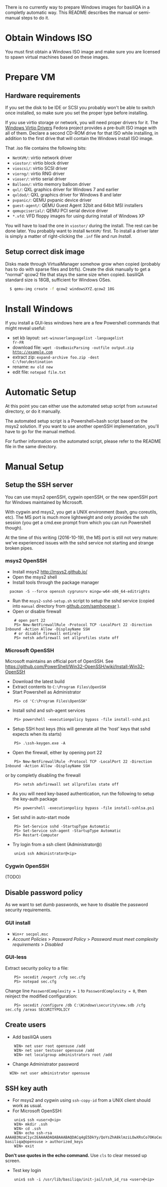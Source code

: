 There is no currently way to prepare Windows images
for basiliQA in a completly automatic way. This README
describes the manual or semi-manual steps to do it.


# Obtain Windows ISO

You must first obtain a Windows ISO image and make sure you are
licensed to spawn virtual machines based on these images.


# Prepare VM

## Hardware requirements

If you set the disk to be IDE or SCSI you probably won't be able to switch
once installed, so make sure you set the proper type before installing.

If you use virtio storage or network, you will need proper drivers for it. The
[Windows Virtio Drivers](https://fedoraproject.org/wiki/Windows_Virtio_Drivers)
Fedora project provides a pre-built ISO image with all of them. Declare
a second CD-ROM drive for that ISO while installing, in addition to the
first drive that will contain the Windows install ISO image.

That .iso file contains the following bits:
* `NetKVM/`: virtio network driver
* `viostor/`: virtio block driver
* `vioscsi/`: virtio SCSI driver
* `viorng/`: virtio RNG driver
* `vioser/`: virtio serial driver
* `Balloon/`: virtio memory balloon driver
* `qxl/`: QXL graphics driver for Windows 7 and earlier
* `qxldod/`: QXL graphics driver for Windows 8 and later
* `pvpanic/`: QEMU pvpanic device driver
* `guest-agent/`: QEMU Guest Agent 32bit and 64bit MSI installers
* `qemupciserial/`: QEMU PCI serial device driver
* `*.vfd`: VFD floppy images for using during install of Windows XP 

You will have to load the one in `viostor/` during the install. The
rest can be done later. You probably want to install `NetKVM/` first. To
install a driver later is simply a matter of right-clicking the `.inf`
file and run _Install_.

## Setup correct disk image

Disks made through VirtualManager somehow grow when copied (probably has to
do with sparse files and btrfs). Create the disk manually to get a "normal"
qcow2 file that stays the same size when copied. basiliQA standard size
is 18GB, sufficient for Windows OSes.
```bash
  $ qemu-img create -f qcow2 windowsXYZ.qcow2 18G
```

# Install Windows

If you install a GUI-less windows here are a few Powershell commands that might reveal useful:

* set kb layout: <code>set-winuserlanguagelist -languagelist fr-FR</code>
* download file: <code>wget -UseBasicParsing -outfile output.zip http://example.com</code>
* extract zip: <code>expand-archive foo.zip -dest C:\foo\destination</code>
* rename: <code>mv old new</code>
* edit file: <code>notepad file.txt</code>


# Automatic Setup

At this point you can either use the automated setup script from
`automated` directory, or do it manually.

The automated setup script is a Powershell+bash script based on the msys2
solution. If you want to use another openSSH implementation, you'll have
to go for the manual method.

For further information on the automated script, please refer to the README
file in the same directory.


# Manual Setup

## Setup the SSH server

You can use msys2 openSSH, cygwin openSSH, or the new openSSH port for
Windows maintained by Microsoft.

With cygwin and msys2, you get a UNIX environment (bash, gnu coreutils, etc).
The MS port is much more lightweight and only provides the ssh session
(you get a cmd.exe prompt from which you can run Powershell though).

At the time of this writing (2016-10-19), the MS port is still not very
mature: we've experienced issues with the sshd service not starting and
strange broken pipes.

### msys2 OpenSSH

* Install msys2 http://msys2.github.io/
* Open the msys2 shell
* Install tools through the package manager
```
  pacman -S --force openssh cygrunsrv mingw-w64-x86_64-editrights
```
* Run the `msys2-sshd-setup.sh` script to setup the sshd service
  (copied into `manual` directory from
   [github.com/samhocevar](https://gist.github.com/samhocevar/00eec26d9e9988d080ac)
  ).
* Open or disable firewall
```
    # open port 22
    PS> New-NetFirewallRule -Protocol TCP -LocalPort 22 -Direction Inbound -Action Allow -DisplayName SSH
    # or disable firewall entirely
    PS> netsh advfirewall set allprofiles state off
```

### Microsoft OpenSSH

Microsoft maintains an official port of OpenSSH.
See https://github.com/PowerShell/Win32-OpenSSH/wiki/Install-Win32-OpenSSH

* Download the latest build
* Extract contents to <code>C:\Program Files\OpenSSH</code>
* Start Powershell as Administrator
```
    PS> cd 'C:\Program Files\OpenSSH'
```
* Install sshd and ssh-agent services
```
    PS> powershell -executionpolicy bypass -file install-sshd.ps1
```
* Setup SSH host keys (this will generate all the 'host' keys that sshd expects when its starts)
```
    PS> .\ssh-keygen.exe -A
```
* Open the firewall, either by opening port 22
```
    PS> New-NetFirewallRule -Protocol TCP -LocalPort 22 -Direction Inbound -Action Allow -DisplayName SSH
```
  or by completly disabling the firewall
```
    PS> netsh advfirewall set allprofiles state off
```
* As you will need key-based authentication, run the following to setup the key-auth package
```
    PS> powershell -executionpolicy bypass -file install-sshlsa.ps1
```
* Set sshd in auto-start mode
```
    PS> Set-Service sshd -StartupType Automatic
    PS> Set-Service ssh-agent -StartupType Automatic
    PS> Restart-Computer
```
* Try login from a ssh client (Administrator@<ip>)
```
    unix$ ssh Administrator@<ip>
```

### Cygwin OpenSSH

(TODO)

## Disable password policy

As we want to set dumb passwords, we have to disable the password security requirements.

### GUI install

* `Win+r secpol.msc`
* _Account Policies_ > _Password Policy_ > _Password must meet complexity requirements_ > _Disabled_

### GUI-less

Extract security policy to a file:
```
    PS> secedit /export /cfg sec.cfg
    PS> notepad sec.cfg
```
Change line `PasswordComplexity = 1` to `PasswordComplexity = 0`, then
reinject the modified configuration:
```
    PS> secedit /configure /db C:\Windows\security\new.sdb /cfg sec.cfg /areas SECURITYPOLICY
```

## Create users

* Add basiliQA users

```
    WIN> net user root opensuse /add
    WIN> net user testuser opensuse /add    
    WIN> net localgroup administrators root /add
```

* Change Administrator password

```
  WIN> net user administrator opensuse
```

## SSH key auth

* For msys2 and cygwin using `ssh-copy-id` from a UNIX client should work as usual.
* For Microsoft OpenSSH:
```
    unix$ ssh <user>@<ip>
    WIN> mkdir .ssh
    WIN> cd .ssh
    WIN> echo ssh-rsa AAAAB3NzaC1yc2EAAAADAQABAAABAQDACq4gE5DkYy/QoYsZhA8klmziLOwXRsCo7OKoCeaYYgSPNwdsnqYrXTiYv8cJX3tqsXlu+h4BESokKIDIlRMHkULek8ctIpC5EeDDY3of/1fUwJKDf0xdYLtOT/Y4gHVYm6qAo23Mj0dtVVH+uv+O7I2j3VNW/8cAL3KDtV24jpa3fZUyf1G59xiENK0MR6UGNXYD0sSffstwJtFP+va1eRsepcp6Es612dfPJGnBBqpncIMg9lLuTe8HSCY7QIdciFdE0mk7MjHx1BpDrJ0M4KgqOxWh5Lpueflg0b9TERK1NgjN96gjBMbd+ln7vsESXbJSxmyXcEBXb5d6U6jr basiliqa@opensuse > authorized_keys
    WIN> exit
```
  __Don't use quotes in the echo command.__ Use `cls` to clear messed up screen.
* Test key login 
```
    unix$ ssh -i /usr/lib/basiliqa/init-jail/ssh_id_rsa <user>@<ip>
```
